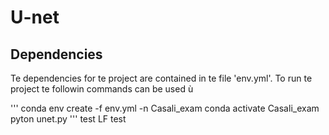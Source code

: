# U-net

## Dependencies

Te dependencies for te project are contained in te file 'env.yml'. To run te project te followin commands can be used ù

'''
conda env create -f env.yml -n Casali_exam
conda activate Casali_exam
pyton unet.py
'''
test LF
test
